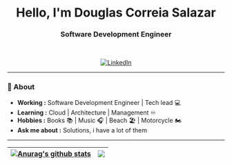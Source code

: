 
<h1 align="center"> Hello, I'm Douglas Correia Salazar </h1>

<h3 align="center">  Software Development Engineer  </h3> <br>

<p align="center"> 
<a href="https://www.linkedin.com/in/douglas-salazar/"><img alt="LinkedIn" src="https://img.shields.io/badge/-Douglas_Salazar-blue?style=flat-square&logo=Linkedin&logoColor=white&link=https://www.linkedin.com/in/douglas-salazar/"></a>
</p>

---------------------------------------------------------------------------------------------------------------------------------------------------------------------------------
### 🤔 About
-  **Working :**  Software Development Engineer | Tech lead  :computer: 
-  **Learning :** Cloud | Architecture | Management ♾️
-  **Hobbies :** Books :books: | Music :headphones: | Beach 🏖️ | Motorcycle 🏍️
-  **Ask me about :** Solutions, i have a lot of them

---------------------------------------------------------------------------------------------------------------------------------------------------------------------------------

| <a href="https://github.com/anuraghazra/github-readme-stats"><img align="center" src="https://github-readme-stats.vercel.app/api?username=douglassalazar&show_icons=true&include_all_commits=true&theme=buefy&hide_border=true" alt="Anurag's github stats" /></a> | <a href="https://github.com/anuraghazra/github-readme-stats"><img align="center" src="https://github-readme-stats.vercel.app/api/top-langs/?username=douglassalazar&layout=compact&theme=buefy&hide_border=true" /></a> |
| ------------- | ------------- |
